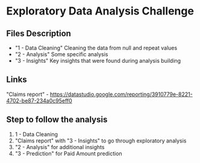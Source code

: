 # Exploratory Data Analysis Challenge

## Files Description	
* "1 - Data Cleaning" Cleaning the data from null and repeat values
* "2 - Analysis" Some specific analysis
* "3 - Insights" Key insights that were found during analysis building

## Links
"Claims report" - https://datastudio.google.com/reporting/3910779e-8221-4702-be87-234a0c95eff0

## Step to follow the analysis
1) 1 - Data Cleaning
2) "Claims report"  with "3 - Insights" to go through exploratory analysis
3) "2 - Analysis" for additional insights
4) "3 - Prediction" for Paid Amount prediction